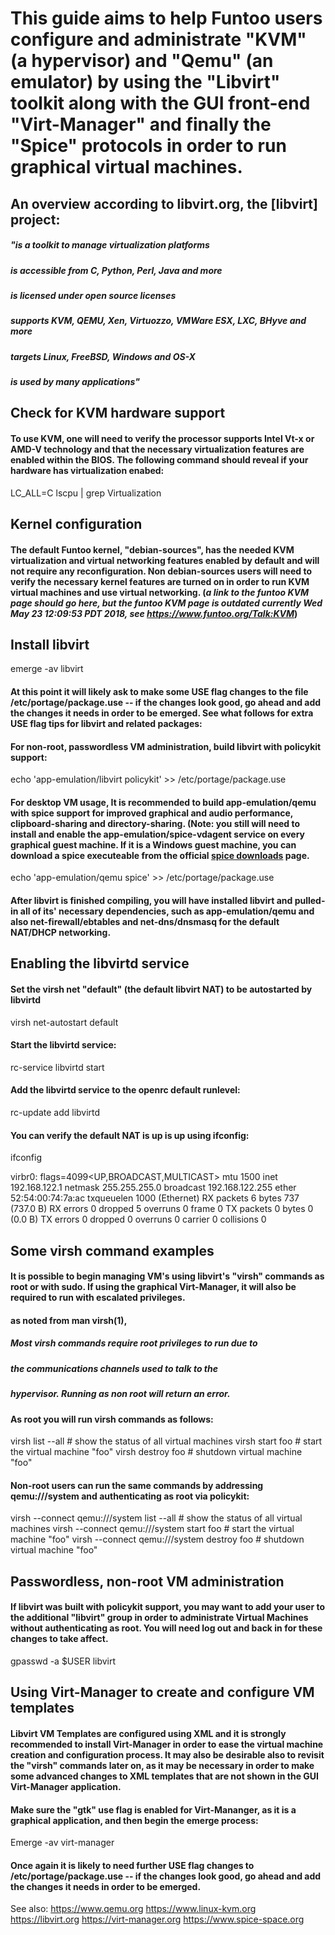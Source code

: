# This guide aims to help Funtoo users configure and administrate "KVM" (a hypervisor) and "Qemu" (an emulator) by using the "Libvirt" toolkit along with the GUI front-end "Virt-Manager" and finally the "Spice" protocols in order to run graphical virtual machines.

## An overview according to libvirt.org, the [libvirt] project:

##### "is a toolkit to manage virtualization platforms
##### is accessible from C, Python, Perl, Java and more
##### is licensed under open source licenses
##### supports KVM, QEMU, Xen, Virtuozzo, VMWare ESX, LXC, BHyve and more
##### targets Linux, FreeBSD, Windows and OS-X
##### is used by many applications"

## Check for KVM hardware support
#### To use KVM, one will need to verify the processor supports Intel Vt-x or AMD-V technology and that the necessary virtualization features are enabled within the BIOS. The following command should reveal if your hardware has virtualization enabed:

LC_ALL=C lscpu | grep Virtualization

## Kernel configuration
#### The default Funtoo kernel, "debian-sources", has the needed KVM virtualization and virtual networking features enabled by default and will not require any reconfiguration. Non debian-sources users will need to verify the necessary kernel features are turned on in order to run KVM virtual machines and use virtual networking. (*a link to the funtoo KVM page should go here, but the funtoo KVM page is outdated currently Wed May 23 12:09:53 PDT 2018, see https://www.funtoo.org/Talk:KVM*)

## Install libvirt

emerge -av libvirt

#### At this point it will likely ask to make some USE flag changes to the file /etc/portage/package.use -- if the changes look good, go ahead and add the changes it needs in order to be emerged. See what follows for extra USE flag tips for libvirt and related packages:

#### For non-root, passwordless VM administration, build libvirt with policykit support:
echo 'app-emulation/libvirt policykit' >> /etc/portage/package.use

#### For desktop VM usage, It is recommended to build app-emulation/qemu with spice support for improved graphical and audio performance, clipboard-sharing and directory-sharing. (Note: you still will need to install and enable the app-emulation/spice-vdagent service on every graphical guest machine. If it is a Windows guest machine, you can download a spice executeable from the official [spice downloads](https://www.spice-space.org) page.
echo 'app-emulation/qemu spice' >> /etc/portage/package.use

#### After libvirt is finished compiling, you will have installed libvirt and pulled-in all of its' necessary dependencies, such as app-emulation/qemu and also net-firewall/ebtables and net-dns/dnsmasq for the default NAT/DHCP networking.

## Enabling the libvirtd service

#### Set the virsh net "default" (the default libvirt NAT) to be autostarted by libvirtd	
virsh net-autostart default

#### Start the libvirtd service:
rc-service libvirtd start
	
#### Add the libvirtd service to the openrc default runlevel:
rc-update add libvirtd

#### You can verify the default NAT is up is up using ifconfig:
ifconfig

virbr0: flags=4099<UP,BROADCAST,MULTICAST>  mtu 1500
        inet 192.168.122.1  netmask 255.255.255.0  broadcast 192.168.122.255
        ether 52:54:00:74:7a:ac  txqueuelen 1000  (Ethernet)
        RX packets 6  bytes 737 (737.0 B)
        RX errors 0  dropped 5  overruns 0  frame 0
        TX packets 0  bytes 0 (0.0 B)
        TX errors 0  dropped 0 overruns 0  carrier 0  collisions 0

## Some virsh command examples

#### It is possible to begin managing VM's using libvirt's "virsh" commands as root or with sudo. If using the graphical Virt-Manager, it will also be required to run with escalated privileges.

#### as noted from man virsh(1),
##### Most virsh commands require root privileges to run due to
##### the communications channels used to talk to the
##### hypervisor.  Running as non root will return an error.

#### As root you will run virsh commands as follows:
virsh list --all  # show the status of all virtual machines
virsh start foo   # start the virtual machine "foo"
virsh destroy foo # shutdown virtual machine "foo"

#### Non-root users can run the same commands by addressing qemu:///system and authenticating as root via policykit:
virsh --connect qemu:///system list --all  # show the status of all virtual machines
virsh --connect qemu:///system start foo   # start the virtual machine "foo"
virsh --connect qemu:///system destroy foo # shutdown virtual machine "foo"

## Passwordless, non-root VM administration

#### If libvirt was built with policykit support, you may want to add your user to the additional "libvirt" group in order to administrate Virtual Machines without authenticating as root. You will need log out and back in for these changes to take affect.
gpasswd -a $USER libvirt

## Using Virt-Manager to create and configure VM templates

#### Libvirt VM Templates are configured using XML and it is strongly recommended to install Virt-Manager in order to ease the virtual machine creation and configuration process. It may also be desirable also to revisit the "virsh" commands later on, as it may be necessary in order to make some advanced changes to XML templates that are not shown in the GUI Virt-Manager application.

#### Make sure the "gtk" use flag is enabled for Virt-Mananger, as it is a graphical application, and then begin the emerge process:
Emerge -av virt-manager
#### Once again it is likely to need further USE flag changes to /etc/portage/package.use -- if the changes look good, go ahead and add the changes it needs in order to be emerged.


See also:
https://www.qemu.org
https://www.linux-kvm.org
https://libvirt.org
https://virt-manager.org
https://www.spice-space.org
